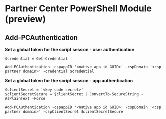 # Partner Center PowerShell Module (preview) #

## Add-PCAuthentication ##

**Set a global token for the script session - user authentication**

    $credential = Get-Credential

    Add-PCAuthentication -cspappID '<native app id GUID>' -cspDomain '<csp partner domain>' -credential $credential

**Set a global token for the script session - app authentication**

    $clientSecret = '<key code secret>'
	$clientSecretSecure = $clientSecret | ConvertTo-SecureString -AsPlainText -Force

	Add-PCAuthentication -cspappID '<native app id GUID>' -cspDomain '<csp partner domain>' -cspClientSecret $clientSecretSecure


